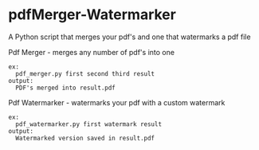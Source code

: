 # pdfMerger-Watermarker
A Python script that merges your pdf's and one that watermarks a pdf file

Pdf Merger - merges any number of pdf's into one
~~~~~~~~~~~~~~~~~~~~~~~~
ex:
  pdf_merger.py first second third result
output:
  PDF's merged into result.pdf
~~~~~~~~~~~~~~~~~~~~~~~~~  

Pdf Watermarker - watermarks your pdf with a custom watermark

~~~~~~~~~~~~~~~~~~~~
ex:
  pdf_watermarker.py first watermark result
output:
  Watermarked version saved in result.pdf
~~~~~~~~~~~~~~~~~~~~~~~~~~
